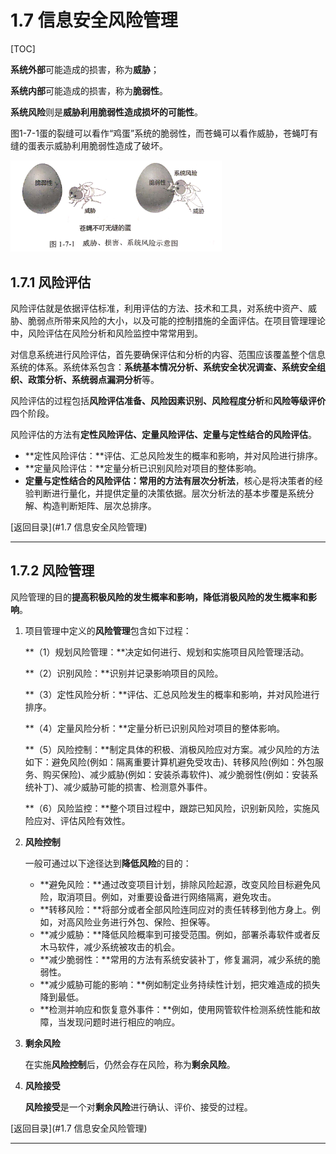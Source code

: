 # 1.7 信息安全风险管理

[TOC]

**系统外部**可能造成的损害，称为**威胁**；

**系统内部**可能造成的损害，称为**脆弱性**。

**系统风险**则是**威胁利用脆弱性造成损坏的可能性**。

图1-7-1蛋的裂缝可以看作“鸡蛋”系统的脆弱性，而苍蝇可以看作威胁，苍蝇叮有缝的蛋表示威胁利用脆弱性造成了破坏。

<img src="..\image\图 1-7-1.jpg" style="zoom:33%;" />

## 1.7.1 风险评估

风险评估就是依据评估标准，利用评估的方法、技术和工具，对系统中资产、威胁、脆弱点所带来风险的大小，以及可能的控制措施的全面评估。在项目管理理论中，风险评估在风险分析和风险监控中常常用到。

对信息系统进行风险评估，首先要确保评估和分析的内容、范围应该覆盖整个信息系统的体系。系统体系包含：**系统基本情况分析、系统安全状况调查、系统安全组织、政策分析、系统弱点漏洞分析**等。

风险评估的过程包括**风险评估准备、风险因素识别、风险程度分析**和**风险等级评价**四个阶段。

风险评估的方法有**定性风险评估、定量风险评估、定量与定性结合的风险评估**。

- **定性风险评估：**评估、汇总风险发生的概率和影响，并对风险进行排序。
- **定量风险评估：**定量分析已识别风险对项目的整体影响。
- **定量与定性结合的风险评估：**常用的方法有**层次分析法**，核心是将决策者的经验判断进行量化，并提供定量的决策依据。层次分析法的基本步覆是系统分解、构造判断矩阵、层次总排序。



[返回目录](#1.7 信息安全风险管理)

------



## 1.7.2 风险管理

风险管理的目的**提高积极风险的发生概率和影响，降低消极风险的发生概率和影响**。

1. 项目管理中定义的**风险管理**包含如下过程：

   **（1）规划风险管理：**决定如何进行、规划和实施项目风险管理活动。

   **（2）识别风险：**识别并记录影响项目的风险。

   **（3）定性风险分析：**评估、汇总风险发生的概率和影响，并对风险进行排序。

   **（4）定量风险分析：**定量分析已识别风险对项目的整体影响。

   **（5）风险控制：**制定具体的积极、消极风险应对方案。减少风险的方法如下：避免风险(例如：隔离重要计算机避免受攻击)、转移风险(例如：外包服务、购买保险)、减少威胁(例如：安装杀毒软件)、减少脆弱性(例如：安装系统补丁)、减少威胁可能的损害、检测意外事件。

   **（6）风险监控：**整个项目过程中，跟踪已知风险，识别新风险，实施风险应对、评估风险有效性。

2. **风险控制**

   一般可通过以下途径达到**降低风险**的目的：

   - **避免风险：**通过改变项目计划，排除风险起源，改变风险目标避免风险，取消项目。例如，对重要设备进行网络隔离，避免攻击。
   - **转移风险：**将部分或者全部风险连同应对的责任转移到他方身上。例如，对高风险业务进行外包、保险、担保等。
   - **减少威胁：**降低风险概率到可接受范围。例如，部署杀毒软件或者反木马软件，减少系统被攻击的机会。
   - **减少脆弱性：**常用的方法有系统安装补丁，修复漏洞，减少系统的脆弱性。
   - **减少威胁可能的影响：**例如制定业务持续性计划，把灾难造成的损失降到最低。
   - **检测并响应和恢复意外事件：**例如，使用网管软件检测系统性能和故障，当发现问题时进行相应的响应。

3. **剩余风险**

   在实施**风险控制**后，仍然会存在风险，称为**剩余风险**。

4. **风险接受**

   **风险接受**是一个对**剩余风险**进行确认、评价、接受的过程。



[返回目录](#1.7 信息安全风险管理)

------

